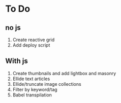 # To Do

## no js

1. Create reactive grid
2. Add deploy script

## With js

1. Create thumbnails and add lightbox and masonry
2. Ellide text articles
3. Ellide/truncate image collections
4. Filter by keyword/tag
5. Babel transpilation
